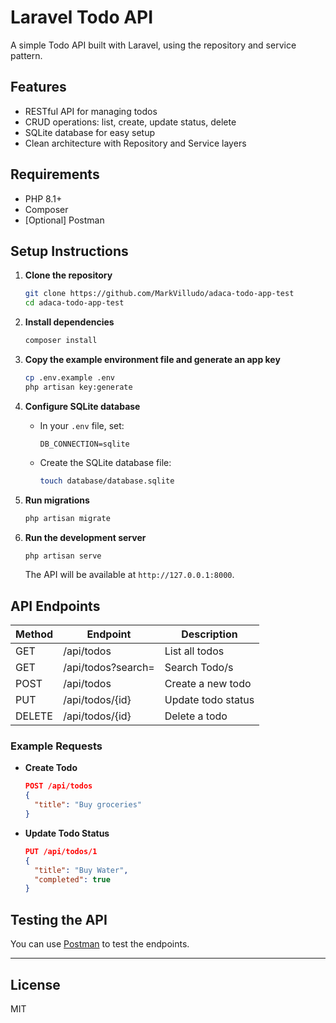 # Laravel Todo API

A simple Todo API built with Laravel, using the repository and service pattern.

## Features

- RESTful API for managing todos
- CRUD operations: list, create, update status, delete
- SQLite database for easy setup
- Clean architecture with Repository and Service layers

## Requirements

- PHP 8.1+
- Composer
- [Optional] Postman

## Setup Instructions

1. **Clone the repository**
   ```bash
   git clone https://github.com/MarkVilludo/adaca-todo-app-test
   cd adaca-todo-app-test
   ```

2. **Install dependencies**
   ```bash
   composer install
   ```

3. **Copy the example environment file and generate an app key**
   ```bash
   cp .env.example .env
   php artisan key:generate
   ```

4. **Configure SQLite database**
   - In your `.env` file, set:
     ```
     DB_CONNECTION=sqlite
     ```
   - Create the SQLite database file:
     ```bash
     touch database/database.sqlite
     ```

5. **Run migrations**
   ```bash
   php artisan migrate
   ```

6. **Run the development server**
   ```bash
   php artisan serve
   ```
   The API will be available at `http://127.0.0.1:8000`.

## API Endpoints

| Method | Endpoint           | Description                |
|--------|--------------------|----------------------------|
| GET    | /api/todos         | List all todos             |
| GET    | /api/todos?search= | Search Todo/s              |
| POST   | /api/todos         | Create a new todo          |
| PUT    | /api/todos/{id}    | Update todo status         |
| DELETE | /api/todos/{id}    | Delete a todo              |

### Example Requests

- **Create Todo**
  ```json
  POST /api/todos
  {
    "title": "Buy groceries"
  }
  ```

- **Update Todo Status**
  ```json
  PUT /api/todos/1
  {
    "title": "Buy Water",
    "completed": true
  }
  ```

## Testing the API

You can use [Postman](https://www.postman.com/) to test the endpoints.

---

## License

MIT